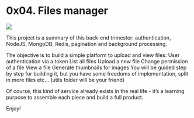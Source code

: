 # 0x04. Files manager 
![](Top.png)

This project is a summary of this back-end trimester: authentication, NodeJS, MongoDB, Redis, pagination and background processing.

The objective is to build a simple platform to upload and view files: 
User authentication via a token
List all files
Upload a new file
Change permission of a file
View a file
Generate thumbnails for images
You will be guided step by step for building it, but you have some freedoms of implementation, split in more files etc… (utils folder will be your friend)

Of course, this kind of service already exists in the real life - it’s a learning purpose to assemble each piece and build a full product.

Enjoy!

